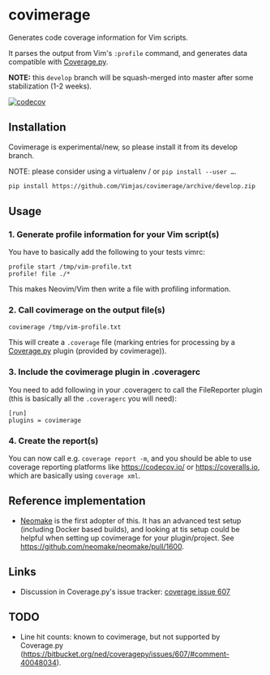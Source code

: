# covimerage

Generates code coverage information for Vim scripts.

It parses the output from Vim's `:profile` command, and generates data
compatible with [Coverage.py](http://coverage.readthedocs.io/).

**NOTE:** this `develop` branch will be squash-merged into master after some
stabilization (1-2 weeks).

[![codecov](https://codecov.io/gh/Vimjas/covimerage/branch/develop/graph/badge.svg)](https://codecov.io/gh/Vimjas/covimerage/branch/develop)

## Installation

Covimerage is experimental/new, so please install it from its develop branch.

NOTE: please consider using a virtualenv / or `pip install --user …`.

```sh
pip install https://github.com/Vimjas/covimerage/archive/develop.zip
```

## Usage

### 1. Generate profile information for your Vim script(s)

You have to basically add the following to your tests vimrc:

```vim
profile start /tmp/vim-profile.txt
profile! file ./*
```

This makes Neovim/Vim then write a file with profiling information.

### 2. Call covimerage on the output file(s)

```sh
covimerage /tmp/vim-profile.txt
```

This will create a `.coverage` file (marking entries for processing by a
[Coverage.py](http://coverage.readthedocs.io/) plugin (provided by
covimerage)).

### 3. Include the covimerage plugin in .coveragerc

You need to add following in your .coveragerc to call the FileReporter
plugin (this is basically all the `.coveragerc` you will need):

```
[run]
plugins = covimerage
```

### 4. Create the report(s)

You can now call e.g. `coverage report -m`, and you should be able to use
coverage reporting platforms like <https://codecov.io/> or
<https://coveralls.io>, which are basically using `coverage xml`.

## Reference implementation

- [Neomake](https://github.com/neomake/neomake) is the first adopter of this.
  It has an advanced test setup (including Docker based builds), and looking at
  tis setup could be helpful when setting up covimerage for your
  plugin/project.
  See <https://github.com/neomake/neomake/pull/1600>.

## Links

- Discussion in Coverage.py's issue tracker:
  [coverage issue 607](https://bitbucket.org/ned/coveragepy/issues/607/)

## TODO

- Line hit counts: known to covimerage, but not supported by Coverage.py
  (<https://bitbucket.org/ned/coveragepy/issues/607/#comment-40048034>).
